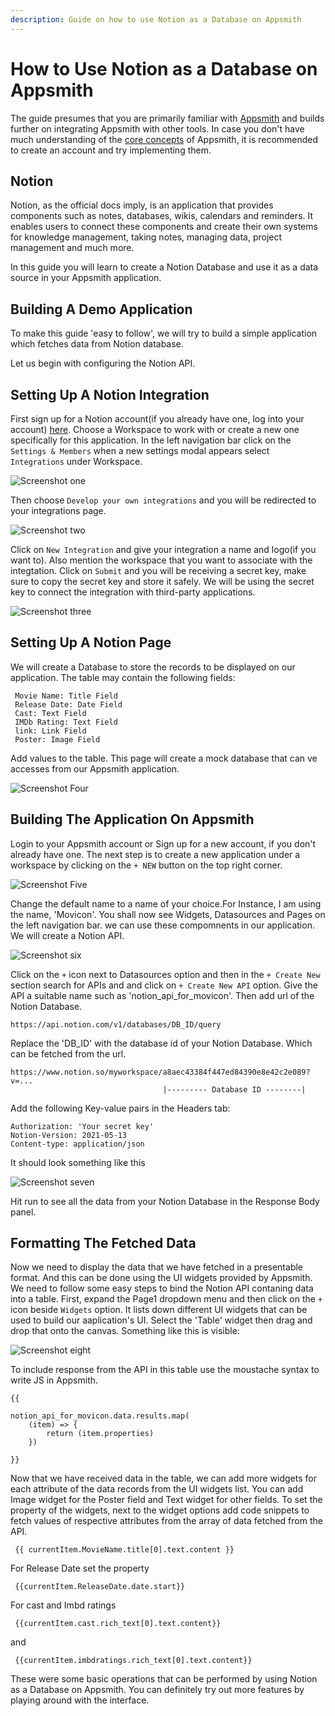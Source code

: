 ```yaml
---
description: Guide on how to use Notion as a Database on Appsmith
---
```


# How to Use Notion as a Database on Appsmith

The guide presumes that you are primarily familiar with [Appsmith](https://www.appsmith.com) and builds further on integrating Appsmith with other tools. In case you don't have much understanding of the [core concepts](broken-reference/) of Appsmith, it is recommended to create an account and try implementing them.

## Notion

Notion, as the official docs imply, is an application that provides components such as notes, databases, wikis, calendars and reminders. It enables users to connect these components and create their own systems for knowledge management, taking notes, managing data, project management and much more.

In this guide you will learn to create a Notion Database and use it as a data source in your Appsmith application.

## Building A Demo Application

To make this guide 'easy to follow', we will try to build a simple application which fetches data from Notion database.

Let us begin with configuring the Notion API.

## Setting Up A Notion Integration

First sign up for a Notion account(if you already have one, log into your account) [here](https://www.notion.so/login). Choose a Workspace to work with or create a new one specifically for this application. In the left navigation bar click on the `Settings & Members` when a new settings modal appears select `Integrations` under Workspace.

![Screenshot one](../../.gitbook/assets/notion-appsmith-1.png)

Then choose `Develop your own integrations` and you will be redirected to your integrations page.

![Screenshot two](../../.gitbook/assets/notion-appsmith-2.png)

Click on `New Integration` and give your integration a name and logo(if you want to). Also mention the workspace that you want to associate with the integtation. Click on `Submit` and you will be receiving a secret key, make sure to copy the secret key and store it safely. We will be using the secret key to connect the integration with third-party applications.

![Screenshot three](../../.gitbook/assets/notion-appsmith-3.png)

## Setting Up A Notion Page

We will create a Database to store the records to be displayed on our application. The table may contain the following fields:

```
 Movie Name: Title Field
 Release Date: Date Field
 Cast: Text Field
 IMDb Rating: Text Field
 link: Link Field
 Poster: Image Field
```

Add values to the table. This page will create a mock database that can ve accesses from our Appsmith application.

![Screenshot Four](../../.gitbook/assets/notion-appsmith-4.png)

## Building The Application On Appsmith

Login to your Appsmith account or Sign up for a new account, if you don't already have one. The next step is to create a new application under a workspace by clicking on the `+ NEW` button on the top right corner.

![Screenshot Five](../../.gitbook/assets/notion-appsmith-5.png)

Change the default name to a name of your choice.For Instance, I am using the name, 'Movicon'. You shall now see Widgets, Datasources and Pages on the left navigation bar. we can use these compomnents in our application. We will create a Notion API.

![Screenshot six](../../.gitbook/assets/notion-appsmith-6.png)

Click on the `+` icon next to Datasources option and then in the `+ Create New` section search for APIs and and click on `+ Create New API` option. Give the API a suitable name such as 'notion\_api\_for\_movicon'. Then add url of the Notion Database.

```
https://api.notion.com/v1/databases/DB_ID/query
```

Replace the 'DB\_ID' with the database id of your Notion Database. Which can be fetched from the url.

```
https://www.notion.so/myworkspace/a8aec43384f447ed84390e8e42c2e089?v=...
                                  |--------- Database ID --------|
```

Add the following Key-value pairs in the Headers tab:

```
Authorization: 'Your secret key'
Notion-Version: 2021-05-13
Content-type: application/json
```

It should look something like this

![Screenshot seven](../../.gitbook/assets/notion-appsmith-7.png)

Hit run to see all the data from your Notion Database in the Response Body panel.

## Formatting The Fetched Data

Now we need to display the data that we have fetched in a presentable format. And this can be done using the UI widgets provided by Appsmith. We need to follow some easy steps to bind the Notion API contaning data into a table. First, expand the Page1 dropdown menu and then click on the `+` icon beside `Widgets` option. It lists down different UI widgets that can be used to build our aaplication's UI. Select the 'Table' widget then drag and drop that onto the canvas. Something like this is visible:

![Screenshot eight](../../.gitbook/assets/redshift-appsmith-23.png)

To include response from the API in this table use the moustache syntax to write JS in Appsmith.

```
{{

notion_api_for_movicon.data.results.map(
    (item) => {
        return (item.properties)
    })

}}
```

Now that we have received data in the table, we can add more widgets for each attribute of the data records from the UI widgets list. You can add Image widget for the Poster field and Text widget for other fields. To set the property of the widgets, next to the widget options add code snippets to fetch values of respective attributes from the array of data fetched from the API.

```
 {{ currentItem.MovieName.title[0].text.content }}
```

For Release Date set the property

```
 {{currentItem.ReleaseDate.date.start}}
```

For cast and Imbd ratings

```
 {{currentItem.cast.rich_text[0].text.content}}
```

and

```
 {{currentItem.imbdratings.rich_text[0].text.content}}
```

These were some basic operations that can be performed by using Notion as a Database on Appsmith. You can definitely try out more features by playing around with the interface.
